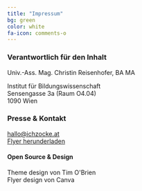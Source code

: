 ```yaml
---
title: "Impressum"
bg: green
color: white
fa-icon: comments-o
---
```


### Verantwortlich für den Inhalt

Univ.-Ass. Mag. Christin Reisenhofer, BA MA

Institut für Bildungswissenschaft  
Sensengasse 3a (Raum O4.04)  
1090 Wien  

### Presse & Kontakt

[hallo@ichzocke.at](mailto:hallo@ichzocke.at?subject=[Anfrage])  
[Flyer herunderladen](./download/FlyerIchZocke.pdf)

#### Open Source & Design

Theme design von Tim O'Brien  
Flyer design von Canva  
